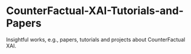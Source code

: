 # CounterFactual-XAI-Tutorials-and-Papers
Insightful works, e.g., papers, tutorials and projects about CounterFactual XAI.
